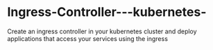 # Ingress-Controller---kubernetes-
Create an ingress controller in your kubernetes cluster and deploy applications that access your services using the ingress
